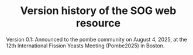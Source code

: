 <div align="center">

# Version history of the SOG web resource

</div>

Version 0.1: Announced to the pombe community on August 4, 2025, at the 12th International Fission Yeasts Meeting (Pombe2025) in Boston.
